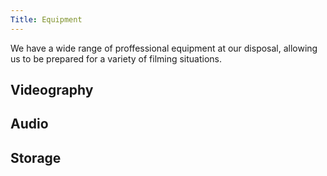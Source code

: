 ```yaml
---
Title: Equipment
---
```


We have a wide range of proffessional equipment at our disposal, allowing us to be prepared for a variety of filming situations.

## Videography

## Audio

## Storage
